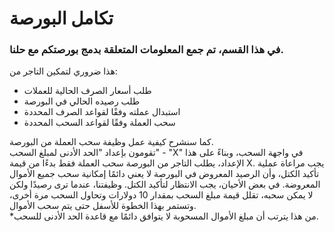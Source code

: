 # تكامل البورصة

### في هذا القسم، تم جمع المعلومات المتعلقة بدمج بورصتكم مع حلنا.

هذا ضروري لتمكين التاجر من:

- طلب أسعار الصرف الحالية للعملات
- طلب رصيده الحالي في البورصة
- استبدال عملته وفقًا لقواعد الصرف المحددة
- سحب العملة وفقًا لقواعد السحب المحددة

كما سنشرح كيفية عمل وظيفة سحب العملة من البورصة.  
تقومون بإعداد "الحد الأدنى لمبلغ السحب" - "X" في واجهة السحب، وبناءً على هذا الإعداد، يطلب التاجر من البورصة سحب العملة
فقط بدءًا من قيمة X. يجب مراعاة عملية تأكيد الكتل، وأن الرصيد المعروض في البورصة لا يعني دائمًا إمكانية سحب جميع الأموال
المعروضة. في بعض الأحيان، يجب الانتظار لتأكيد الكتل. وظيفتنا، عندما ترى رصيدًا ولكن لا يمكن سحبه، تقلل قيمة مبلغ السحب
بمقدار 10 دولارات وتحاول السحب مرة أخرى، وتستمر بهذا الخطوة للأسفل حتى يتم سحب الأموال.  
*من هذا يترتب أن مبلغ الأموال المسحوبة لا يتوافق دائمًا مع قاعدة الحد الأدنى للسحب.